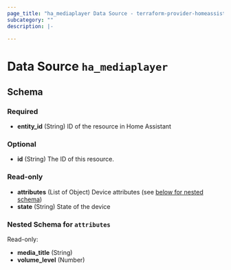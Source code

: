```yaml
---
page_title: "ha_mediaplayer Data Source - terraform-provider-homeassistant"
subcategory: ""
description: |-
  
---
```


# Data Source `ha_mediaplayer`





## Schema

### Required

- **entity_id** (String) ID of the resource in Home Assistant

### Optional

- **id** (String) The ID of this resource.

### Read-only

- **attributes** (List of Object) Device attributes (see [below for nested schema](#nestedatt--attributes))
- **state** (String) State of the device

<a id="nestedatt--attributes"></a>
### Nested Schema for `attributes`

Read-only:

- **media_title** (String)
- **volume_level** (Number)


